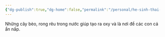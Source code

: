 ```yaml
---
{"dg-publish":true,"dg-home":false,"permalink":"/personal/he-sinh-thai-ao-ca/cay-co-trong-ao/","dgPassFrontmatter":true,"noteIcon":"","updated":"2025-01-14T22:15:42.416+07:00"}
---
```


Những cây bèo, rong rêu trong nước giúp tạo ra oxy và là nơi để các con cá ẩn nấp.